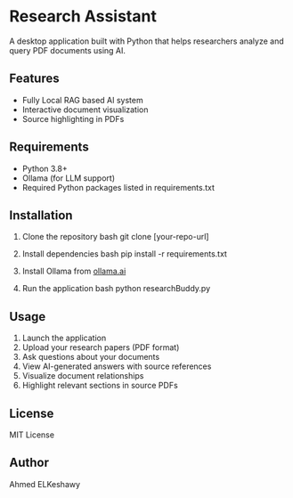 # Research Assistant

A desktop application built with Python that helps researchers analyze and query PDF documents using AI.

## Features
- Fully Local RAG based AI system
- Interactive document visualization
- Source highlighting in PDFs


## Requirements
- Python 3.8+
- Ollama (for LLM support)
- Required Python packages listed in requirements.txt

## Installation
1. Clone the repository
bash
git clone [your-repo-url]

2. Install dependencies
bash
pip install -r requirements.txt


3. Install Ollama from [ollama.ai](https://ollama.ai)

4. Run the application
bash
python researchBuddy.py


## Usage
1. Launch the application
2. Upload your research papers (PDF format)
3. Ask questions about your documents
4. View AI-generated answers with source references
5. Visualize document relationships
6. Highlight relevant sections in source PDFs

## License
MIT License

## Author
Ahmed ELKeshawy
